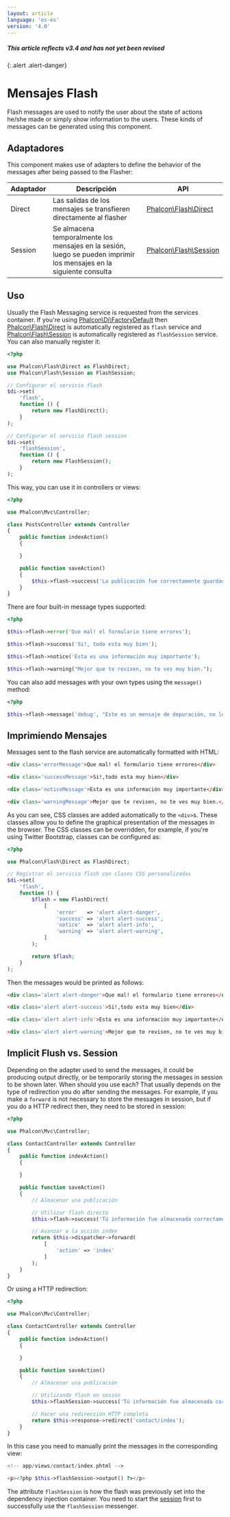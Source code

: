 ```yaml
---
layout: article
language: 'es-es'
version: '4.0'
---
```

##### This article reflects v3.4 and has not yet been revised

{:.alert .alert-danger}

<a name='overview'></a>

# Mensajes Flash

Flash messages are used to notify the user about the state of actions he/she made or simply show information to the users. These kinds of messages can be generated using this component.

<a name='adapters'></a>

## Adaptadores

This component makes use of adapters to define the behavior of the messages after being passed to the Flasher:

| Adaptador | Descripción                                                                                                         | API                                                  |
| --------- | ------------------------------------------------------------------------------------------------------------------- | ---------------------------------------------------- |
| Direct    | Las salidas de los mensajes se transfieren directamente al flasher                                                  | [Phalcon\Flash\Direct](api/Phalcon_Flash_Direct)   |
| Session   | Se almacena temporalmente los mensajes en la sesión, luego se pueden imprimir los mensajes en la siguiente consulta | [Phalcon\Flash\Session](api/Phalcon_Flash_Session) |

<a name='usage'></a>

## Uso

Usually the Flash Messaging service is requested from the services container. If you're using [Phalcon\Di\FactoryDefault](api/Phalcon_Di_FactoryDefault) then [Phalcon\Flash\Direct](api/Phalcon_Flash_Direct) is automatically registered as `flash` service and [Phalcon\Flash\Session](api/Phalcon_Flash_Session) is automatically registered as `flashSession` service. You can also manually register it:

```php
<?php

use Phalcon\Flash\Direct as FlashDirect;
use Phalcon\Flash\Session as FlashSession;

// Configurar el servicio flash
$di->set(
    'flash',
    function () {
        return new FlashDirect();
    }
);

// Configurar el servicio flash session
$di->set(
    'flashSession',
    function () {
        return new FlashSession();
    }
);
```

This way, you can use it in controllers or views:

```php
<?php

use Phalcon\Mvc\Controller;

class PostsController extends Controller
{
    public function indexAction()
    {

    }

    public function saveAction()
    {
        $this->flash->success('La publicación fue correctamente guardada!');
    }
}
```

There are four built-in message types supported:

```php
<?php

$this->flash->error('Que mal! el formulario tiene errores');

$this->flash->success('Si!, todo esta muy bien');

$this->flash->notice('Esta es una información muy importante');

$this->flash->warning("Mejor que te revisen, no te ves muy bien.");
```

You can also add messages with your own types using the `message()` method:

```php
<?php

$this->flash->message('debug', "Este es un mensaje de depuración, no lo digas");
```

<a name='printing'></a>

## Imprimiendo Mensajes

Messages sent to the flash service are automatically formatted with HTML:

```html
<div class='errorMessage'>Que mal! el formulario tiene errores</div>

<div class='successMessage'>Si!,todo esta muy bien</div>

<div class='noticeMessage'>Esta es una información muy importante</div>

<div class='warningMessage'>Mejor que te revisen, no te ves muy bien.</div>
```

As you can see, CSS classes are added automatically to the `<div>`s. These classes allow you to define the graphical presentation of the messages in the browser. The CSS classes can be overridden, for example, if you're using Twitter Bootstrap, classes can be configured as:

```php
<?php

use Phalcon\Flash\Direct as FlashDirect;

// Registrar el servicio flash con clases CSS personalizadas
$di->set(
    'flash',
    function () {
        $flash = new FlashDirect(
            [
                'error'   => 'alert alert-danger',
                'success' => 'alert alert-success',
                'notice'  => 'alert alert-info',
                'warning' => 'alert alert-warning',
            ]
        );

        return $flash;
    }
);
```

Then the messages would be printed as follows:

```html
<div class='alert alert-danger'>Que mal! el formulario tiene errores</div>

<div class='alert alert-success'>Si!,todo esta muy bien</div>

<div class='alert alert-info'>Esta es una información muy importante</div>

<div class='alert alert-warning'>Mejor que te revisen, no te ves muy bien.</div>
```

<a name='implicit-flush-vs-session'></a>

## Implicit Flush vs. Session

Depending on the adapter used to send the messages, it could be producing output directly, or be temporarily storing the messages in session to be shown later. When should you use each? That usually depends on the type of redirection you do after sending the messages. For example, if you make a `forward` is not necessary to store the messages in session, but if you do a HTTP redirect then, they need to be stored in session:

```php
<?php

use Phalcon\Mvc\Controller;

class ContactController extends Controller
{
    public function indexAction()
    {

    }

    public function saveAction()
    {
        // Almacenar una publicación

        // Utilizar flash directo
        $this->flash->success('Tú información fue almacenada correctamente!');

        // Avanzar a la acción index
        return $this->dispatcher->forward(
            [
                'action' => 'index'
            ]
        );
    }
}
```

Or using a HTTP redirection:

```php
<?php

use Phalcon\Mvc\Controller;

class ContactController extends Controller
{
    public function indexAction()
    {

    }

    public function saveAction()
    {
        // Almacenar una publicación

        // Utilizando flash en sesión
        $this->flashSession->success('Tú información fue almacenada correctamente!');

        // Hacer una redirección HTTP completa
        return $this->response->redirect('contact/index');
    }
}
```

In this case you need to manually print the messages in the corresponding view:

```php
<!-- app/views/contact/index.phtml -->

<p><?php $this->flashSession->output() ?></p>
```

The attribute `flashSession` is how the flash was previously set into the dependency injection container. You need to start the [session](/4.0/en/session) first to successfully use the `flashSession` messenger.